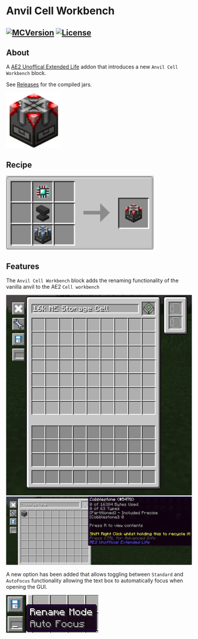 # Anvil Cell Workbench

[![MCVersion](http://cf.way2muchnoise.eu/versions/570458.svg)](https://www.curseforge.com/minecraft/mc-mods/fluidic-arm) [![License](https://img.shields.io/badge/License-LGPLv3-blue.svg?style=flat-square)](https://raw.githubusercontent.com/Cyber1551/Fluidic-Arm/refs/heads/main/LICENSE.txt)
---

## About

A [AE2 Unoffical Extended Life](https://www.curseforge.com/minecraft/mc-mods/ae2-extended-life) addon that introduces a new `Anvil Cell Workbench` block.

See [Releases](https://github.com/Cyber1551/Anvil-Cell-Workbench/releases) for the compiled jars.

<img src="/img/anvilcellworkbench.png" alt="image" width="150">


## Recipe

<img src="/img/recipe.png" alt="image" width="400">

## Features

The `Anvil Cell Workbench` block adds the renaming functionality of the vanilla anvil to the AE2 `Cell workbench`

<img src="/img/workbench_ui.png" alt="image" width="750">
<br />
<img src="/img/renamed.png" alt="image" width="750">

A new option has been added that allows toggling between `Standard` and `AutoFocus` functionality allowing the text box to automatically focus when opening the GUI.

<img src="/img/autofocus.png" alt="image" width="250">


